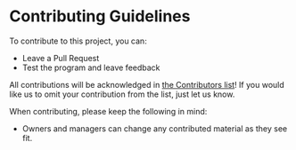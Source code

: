 # Contributing Guidelines

To contribute to this project, you can:

- Leave a Pull Request
- Test the program and leave feedback

All contributions will be acknowledged in [the Contributors list](https://github.com/ProjectDragonRealms/DragonRealms#contributors)! If you would like us to omit your contribution from the list, just let us know.

When contributing, please keep the following in mind:

- Owners and managers can change any contributed material as they see fit.
